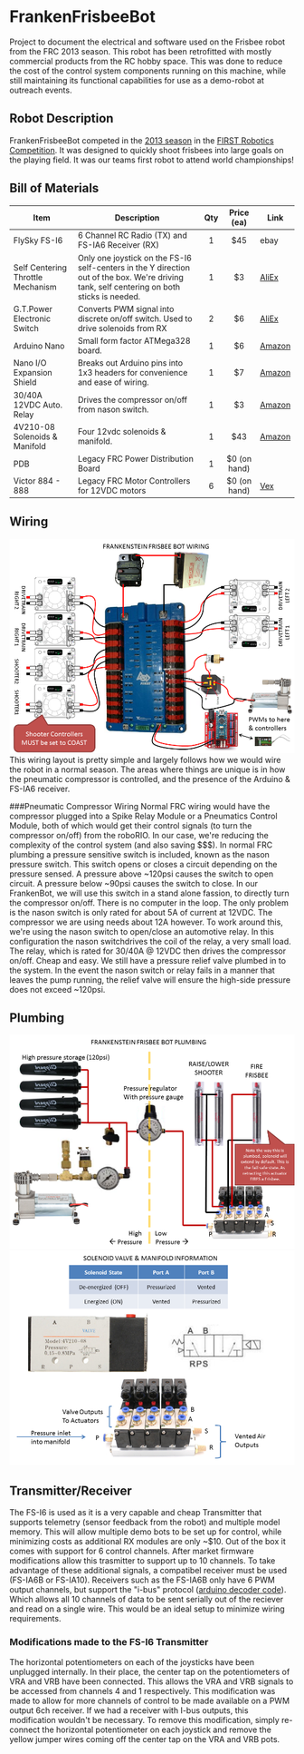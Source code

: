 # FrankenFrisbeeBot
Project to document the electrical and software used on the Frisbee robot from the FRC 2013 season.
This robot has been retrofitted with mostly commercial products from the RC hobby space. This was done to reduce the cost of the control system components running on this machine, while still maintaining its functional capabilities for use as a demo-robot at outreach events.

## Robot Description
FrankenFrisbeeBot competed in the [2013 season](https://www.thebluealliance.com/team/2168/2013) in the [FIRST Robotics Competition](https://www.firstinspires.org/robotics/frc). It was designed to quickly shoot frisbees into large goals on the playing field. It was our teams first robot to attend world championships!

## Bill of Materials
| Item                      | Description                                     | Qty |Price (ea) | Link |
|---------------------------|-------------------------------------------------|:---:|:---------:|------|
|FlySky FS-I6               | 6 Channel RC Radio (TX) and FS-IA6 Receiver (RX)       | 1   | $45       | ebay |
|Self Centering Throttle Mechanism | Only one joystick on the FS-I6 self-centers in the Y direction out of the box. We're driving tank, self centering on both sticks is needed. | 1 | $3 | [AliEx](https://www.aliexpress.com/item/Flysky-i6S-FS-i6S-Self-Centering-Throttle-Mode-Change-to-Mode-1-Mode-2-Part/32790481855.html)|
|G.T.Power Electronic Switch| Converts PWM signal into discrete on/off switch. Used to drive solenoids from RX| 2 | $6 | [AliEx](https://www.aliexpress.com/item/Original-G-T-POWER-Remote-Control-Electronic-Switch-for-RC-Airplane-Helicopter-Car/32698354167.html) |
|Arduino Nano               | Small form factor ATMega328 board.              | 1   | $6        | [Amazon](https://www.amazon.com/gp/product/B06XR46VGD)|
|Nano I/O Expansion Shield  | Breaks out Arduino pins into 1x3 headers for convenience and ease of wiring. | 1 | $7 | [Amazon](https://www.amazon.com/gp/product/B00UBEHJUO) |
|30/40A 12VDC Auto. Relay   | Drives the compressor on/off from nason switch. | 1   | $3        | [Amazon](https://www.amazon.com/gp/product/B072QXDZRD)|
|4V210-08 Solenoids & Manifold | Four 12vdc solenoids & manifold.             | 1   | $43       | [Amazon](https://www.amazon.com/gp/product/B01D9HTQCS)|
|PDB                        | Legacy FRC Power Distribution Board             | 1   | $0 (on hand) | |
|Victor 884 - 888           | Legacy FRC Motor Controllers for 12VDC motors   | 6   | $0 (on hand) | [Vex](https://www.vexrobotics.com/217-2769.html)| 


## Wiring
![](https://github.com/Team2168/FrankenFrisbeeBot/blob/master/wiring/Slide1.PNG "Wiring Schematic")
This wiring layout is pretty simple and largely follows how we would wire the robot in a normal season.
The areas where things are unique is in how the pneumatic compressor is controlled, and the presence of the Arduino & FS-IA6 receiver.

###Pneumatic Compressor Wiring
Normal FRC wiring would have the compressor plugged into a Spike Relay Module or a Pneumatics Control Module, both of which would get their control signals (to turn the compressor on/off) from the roboRIO.
In our case, we're reducing the complexity of the control system (and also saving $$$). In normal FRC plumbing a pressure sensitive switch is included, known as the nason pressure switch.
This switch opens or closes a circuit depending on the pressure sensed. A pressure above ~120psi causes the switch to open circuit. A pressure below ~90psi causes the switch to close.
In our FrankenBot, we will use this switch in a stand alone fassion, to directly turn the compressor on/off. There is no computer in the loop. The only problem is the nason switch is only rated for about 5A of current at 12VDC. The compressor we are using needs about 12A however.
To work around this, we're using the nason switch to open/close an automotive relay. In this configuration the nason switchdrives the coil of the relay, a very small load. The relay, which is rated for 30/40A @ 12VDC then drives the compressor on/off. Cheap and easy.
We still have a pressure relief valve plumbed in to the system. In the event the nason switch or relay fails in a manner that leaves the pump running, the relief valve will ensure the high-side pressure does not exceed ~120psi.

## Plumbing
![](https://github.com/Team2168/FrankenFrisbeeBot/blob/master/wiring/Slide2.PNG "Plumbing Schematic")
![](https://github.com/Team2168/FrankenFrisbeeBot/blob/master/wiring/Slide3.PNG "Valve and Manifold Details")


## Transmitter/Receiver
The FS-I6 is used as it is a very capable and cheap Transmitter that supports telemetry (sensor feedback from the robot) and multiple model memory. This will allow multiple demo bots to be set up for control, while minimizing costs as additional RX modules are only ~$10.
Out of the box it comes with support for 6 control channels. After market firmware modifications allow this trasmitter to support up to 10 channels. To take advantage of these additional signals, a compatibel receiver must be used (FS-IA6B or FS-IA10). Receivers such as the FS-IA6B only have 6 PWM output channels, but support the "i-bus" protocol ([arduino decoder code](https://github.com/aanon4/FlySkyIBus)). Which allows all 10 channels of data to be sent serially out of the reciever and read on a single wire. This would be an ideal setup to minimize wiring requirements.

### Modifications made to the FS-I6 Transmitter
The horizontal potentiometers on each of the joysticks have been unplugged internally. In their place, the center tap on the potentiometers of VRA and VRB have been connected. This allows the VRA and VRB signals to be accessed from channels 4 and 1 respectively.
This modification was made to allow for more channels of control to be made available on a PWM output 6ch receiver. If we had a receiver with I-bus outputs, this modification wouldn't be necessary. 
To remove this modification, simply re-connect the horizontal potentiometer on each joystick and remove the yellow jumper wires coming off the center tap on the VRA and VRB pots.
